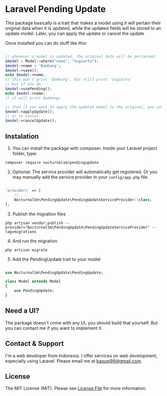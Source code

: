 # Laravel Pending Update

This package basically is a trait that makes a model using it will pertain their original data when it is updated, while the updated fields will be stored to an update model. Later, you can apply the update or cancel the update

Once installed you can do stuff like this:

```php

// whenever a model is updated, the original data will be pertained;
$model = Model::where("name", "Sugiarto");
$model->name = 'Bambang';
$model->save();
echo $model->name;
// this won't print 'Bambang', but still print 'Sugiarto'
// but if you do
$model->usePending();
echo $model->name;
// it will print Bambang;

// then if you want to apply the updated model to the original, you use
$model->applyUpdate();
// or to cancel:
$model->cancelUpdate();

```
## Instalation

1. You can install the package with composer. Inside your Laravel project folder, type:

```
composer require nocturnalsm/pendingupdate
```

2. Optional: The service provider will automatically get registered. Or you may manually add the service provider in your ```config/app.php``` file.

```php

'providers' => [
    // ...
    NocturnalSm\PendingUpdate\PendingUpdateServiceProvider::class,
];

```

3. Publish the migration files

```
php artisan vendor:publish --provider="NocturnalSm\PendingUpdate\PendingUpdateServiceProvider" --tag=migrations
```

4. And run the migration

```
php artisan migrate
```

5. Add the PendingUpdate trait to your model

```php

use NocturnalSm\PendingUpdate\PendingUpdate;

class Model extends Model
{
    use PendingUpdate;
}

```

## Need a UI?

The package doesn't come with any UI, you should build that yourself. But you can contact me if you want to implement it.

## Contact & Support

I'm a web developer from Indonesia. I offer services on web development, especially using Laravel. Please email me at [basugi99@gmail.com](mailto:basugi99@gmail.com).

## License

The MIT License (MIT). Please see [License File](LICENSE.md) for more information.
